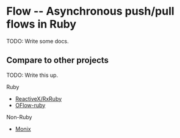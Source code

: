 # Flow -- Asynchronous push/pull flows in Ruby

TODO: Write some docs.

## Compare to other projects

TODO: Write this up.

Ruby
  * [ReactiveX/RxRuby](https://github.com/ReactiveX/RxRuby)
  * [OFlow-ruby](https://github.com/ohler55/oflow-ruby)

Non-Ruby
  * [Monix](https://github.com/monix/monix)
